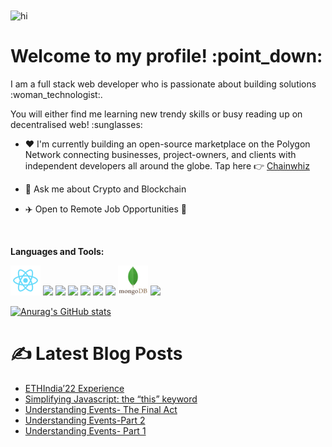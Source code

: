 <!-- ### Hi, 👋 I am Rajashree Parhi -->
 <img alt="hi" src="https://c.tenor.com/lAr_Fip4Sx0AAAAi/woman-raising-hand-joypixels.gif" align="center"  width= "60vw" height="60vh"/> 
 <h1> Welcome  to my profile! :point_down: </h1>
 <p> I am a full stack web developer who is passionate about building solutions :woman_technologist:. </p>
 <p>You will either find me learning new trendy skills or busy reading up on decentralised web! :sunglasses:</p>

- :heart: I'm currently building an open-source marketplace on the Polygon Network connecting businesses, project-owners, and clients with independent developers all around the globe. Tap here :point_right: [Chainwhiz](https://www.chainwhiz.app/)

- 💬 Ask me about Crypto and Blockchain
- ✈️ Open to Remote Job Opportunities 🍻



 <br/> 
 
 **Languages and Tools:**
 
 <p align="left">
<img src="https://raw.githubusercontent.com/github/explore/80688e429a7d4ef2fca1e82350fe8e3517d3494d/topics/react/react.png" height="48" >
<img src="https://upload.wikimedia.org/wikipedia/commons/thumb/9/95/Vue.js_Logo_2.svg/1184px-Vue.js_Logo_2.svg.png" height="45">
<img src="https://img.icons8.com/color/48/000000/javascript.png"/>
<img src="https://www.manejandodatos.es/wp-content/uploads/2015/03/typescript.png" height="45"/>
<img src="https://img.icons8.com/color/48/000000/html-5.png"/> 
<img src="https://img.icons8.com/color/48/000000/css3.png"/> 
<img src="https://img.icons8.com/color/48/000000/nodejs.png"/> 
<img src="https://raw.githubusercontent.com/devicons/devicon/master/icons/mongodb/mongodb-original-wordmark.svg" width="48" height="48" />
<img src="https://img.icons8.com/color/48/000000/flutter.png"/> 
</p>

[![Anurag's GitHub stats](https://github-readme-stats.vercel.app/api?username=rajashree23&count_private=true&show_icons=true&theme=radical)](https://github.com/rajashree23/github-readme-stats)

# ✍️ Latest Blog Posts
<!-- BLOG-POST-LIST:START -->
- [ETHIndia’22 Experience](https://medium.com/@rajashreeparhi/ethindia22-experience-e82244bc8836?source=rss-eabf1a1cc8ef------2)
- [Simplifying Javascript: the “this” keyword](https://medium.com/behind-the-tech-chainwhiz/simplifying-javascript-the-this-keyword-427d8641741e?source=rss-eabf1a1cc8ef------2)
- [Understanding Events- The Final Act](https://medium.com/behind-the-tech-chainwhiz/understanding-events-the-final-act-566e94f8c232?source=rss-eabf1a1cc8ef------2)
- [Understanding Events-Part 2](https://medium.com/behind-the-tech-chainwhiz/understanding-events-part-2-477ca76cb69d?source=rss-eabf1a1cc8ef------2)
- [Understanding Events- Part 1](https://medium.com/behind-the-tech-chainwhiz/understanding-events-part-1-6624900e3f4?source=rss-eabf1a1cc8ef------2)
<!-- BLOG-POST-LIST:END -->


<!--
**rajashree23/rajashree23** is a ✨ _special_ ✨ repository because its `README.md` (this file) appears on your GitHub profile.

Here are some ideas to get you started:

- 🔭 I’m currently working on ...
- 🌱 I’m currently learning ...
- 👯 I’m looking to collaborate on ...
- 🤔 I’m looking for help with ...
- 💬 Ask me about ...
- 📫 How to reach me: ...
- 😄 Pronouns: ...
- ⚡ Fun fact: ...
-->
